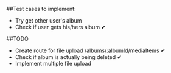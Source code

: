 ##Test cases to implement:
* Try get other user's album
* Check if user gets his/hers album ✔

##TODO
* Create route for file upload /albums/:albumId/mediaItems ✔
* Check if album is actually being deleted ✔
* Implement multiple file upload 